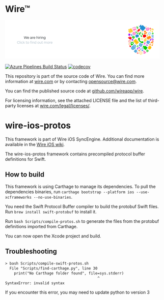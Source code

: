 # Wire™

[![Wire logo](https://github.com/wireapp/wire/blob/master/assets/header-small.png?raw=true)](https://wire.com/jobs/)

[![Azure Pipelines Build Status](https://dev.azure.com/wireswiss/Wire%20iOS/_apis/build/status/Frameworks/wire-ios-protos?branchName=develop)](https://dev.azure.com/wireswiss/Wire%20iOS/_build/latest?definitionId=29&branchName=develop) [![codecov](https://codecov.io/gh/wireapp/wire-ios-protos/branch/develop/graph/badge.svg)](https://codecov.io/gh/wireapp/wire-ios-protos)

This repository is part of the source code of Wire. You can find more information at [wire.com](https://wire.com) or by contacting opensource@wire.com.

You can find the published source code at [github.com/wireapp/wire](https://github.com/wireapp/wire).

For licensing information, see the attached LICENSE file and the list of third-party licenses at [wire.com/legal/licenses/](https://wire.com/legal/licenses/).

# wire-ios-protos

This framework is part of Wire iOS SyncEngine. Additional documentation is available in the [Wire iOS wiki](https://github.com/wireapp/wire-ios/wiki).

The wire-ios-protos framework contains precompiled protocol buffer definitions for Swift.

## How to build

This framework is using Carthage to manage its dependencies. To pull the dependencies binaries, run `carthage bootstrap --platform ios --use-xcframeworks --no-use-binaries`.

You need the Swift Protocol Buffer compiler  to build the protobuf Swift files. Run `brew install swift-protobuf` to install it.

Run `bash Scripts/compile-protos.sh` to generate the files from the protobuf definitions imported from Carthage.

You can now open the Xcode project and build.

## Troubleshooting

```
> bash Scripts/compile-swift-protos.sh 
  File "Scripts/find-carthage.py", line 30
    print("No Carthage folder found", file=sys.stderr)
                                          ^
SyntaxError: invalid syntax
```

If you encounter this error, you may need to update python to version 3
